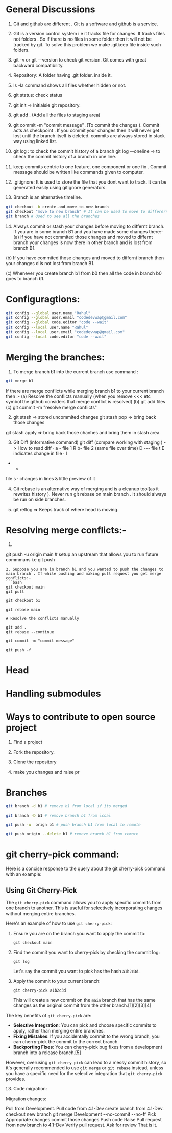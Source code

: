 # General Discussions

1. Git and github are different . Git is a software and github is a service.

2. Git is a version control system i.e it tracks file for changes. It tracks files not folders . So if there is no files in some folder then it will not be tracked by git. To solve this problem we make .gitkeep file inside such folders.

3. git -v or git --version to check git version. Git comes with great backward compatibility.

4. Repository: A folder having .git folder. inside it.

5. ls -la command shows all files whether hidden or not.

6. git status: check status

7. git init => Initialsie git repository.

8. git add . (Add all the files to staging area)

9. git commit -m "commit message" .(To commit the changes ). Commit acts as checkpoint . If you commit your changes then it will never get lost until the branch itself is deleted. commits are always stored in stack way using linked list.

10. git log : to check the commit history of a branch 
git log --oneline => to check the commit history of a branch in one line.

11. keep commits centric to one feature, one component or one fix . Commit message should be written like commands given to computer.

12. .gitignore: It is used to store the file that you dont want to track. It can be generated easily using gitignore generators.

13. Branch is an alternative timeline.

```bash
git checkout -b create-and-move-to-new-branch
git checkout "move to new branch" # It can be used to move to differernt branch as well as different commit ids
git branch # Used to see all the branches

```

14. Always commit or stash your changes before moving to differnt branch. If you are in some branch B1 and you have made some changes there:-
(a) If you have not commited those changes and moved to differnt branch your changes is now there in other branch and is lost from branch B1.

(b) If you have  commited those changes and moved to differnt branch then your changes d is not lost from branch B1.

(c) Whenever you create branch b1 from b0 then all the code in branch b0 goes to branch b1.

# Configuragtions:

```bash
git config --global user.name "Rahul"
git config --global user.email "codedevwap@gmail.com"
git config --global code.editor "code --wait"
git config --local user.name "Rahul"
git config --local user.email "codedevwap@gmail.com"
git config --local code.editor "code --wait"
```

# Merging the branches:

1. To merge branch b1 into the current branch use command :
```bash
git merge b1
```
If there are merge conflicts while merging branch b1 to your current branch then :-
(a) Resolve the conflicts manually (when you remove <<< etc symbol the github considers that merge conflict is resolved)
(b) git add files
(c) git commit -m "resolve merge conflicts"

2. git stash => stored uncommited changes
git stash pop => bring back those changes

git stash apply => bring back those chanhes and bring them in stash area.

3. Git Diff (informative command)
git diff (compare working with staging )
-> How to read diff
· a - file 1 R b- file 2 (same file over time) D --- file t
E indicates change in file
·
I
+ +
file s
·
changes in lines & little preview of it

4. Git rebase is an alternative way of merging and is a cleanup tool(as it rewrites history ). Never run git rebase on main branch . It should always be run on side branches. 

5. git reflog => Keeps track of where head is moving.

# Resolving merge conflicts:-

1. ```bash
git push -u origin main # setup an upstream that allows you to run future commmans i.e git push
```
2. Suppose you are in branch b1 and you wanted to push the changes to main branch . If while pushing and making pull request you get merge conflicts:-
```bash
git checkout main
git pull 

git checkout b1

git rebase main

# Resolve the conflicts manually

git add .
git rebase --continue

git commit -m "commit message"

git push -f

```

# Head


# Handling submodules


# Ways to contribute to open source project

1. Find a project

2. Fork the repository.

3. Clone the repository

4. make you changes and raise pr


# Branches 

```bash
git branch -d b1 # remove b1 from local if its merged

git branch -D b1 # remove branch b1 from lcoal

git push -u  orign b1 # push branch b1 from local to remote

git push origin --delete b1 # remove branch b1 from remote
```

# git cherry-pick command:

Here is a concise response to the query about the git cherry-pick command with an example:

## Using Git Cherry-Pick

The `git cherry-pick` command allows you to apply specific commits from one branch to another. This is useful for selectively incorporating changes without merging entire branches.

Here's an example of how to use `git cherry-pick`:

1. Ensure you are on the branch you want to apply the commit to:
   ```
   git checkout main
   ```

2. Find the commit you want to cherry-pick by checking the commit log:
   ```
   git log
   ```
   Let's say the commit you want to pick has the hash `a1b2c3d`.

3. Apply the commit to your current branch:
   ```
   git cherry-pick a1b2c3d
   ```

   This will create a new commit on the `main` branch that has the same changes as the original commit from the other branch.[1][2][3][4]

The key benefits of `git cherry-pick` are:

- **Selective Integration**: You can pick and choose specific commits to apply, rather than merging entire branches.
- **Fixing Mistakes**: If you accidentally commit to the wrong branch, you can cherry-pick the commit to the correct branch.
- **Backporting Fixes**: You can cherry-pick bug fixes from a development branch into a release branch.[5]

However, overusing `git cherry-pick` can lead to a messy commit history, so it's generally recommended to use `git merge` or `git rebase` instead, unless you have a specific need for the selective integration that `git cherry-pick` provides.


13. Code migration:

Migration changes:

Pull from Development.
Pull code from 4.1-Dev
create branch from 4.1-Dev.
checkout new branch
git merge Development --no-commit --no-ff
Pick Appropriate changes 
commit those changes
Push code
Raise Pull request from new branch to 4.1-Dev
Verify pull request. 
Ask for review
That is it.
